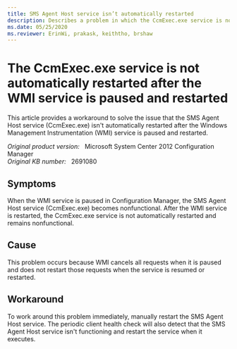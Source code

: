 ```yaml
---
title: SMS Agent Host service isn’t automatically restarted
description: Describes a problem in which the CcmExec.exe service is not automatically restarted after the WMI service is paused and restarted.
ms.date: 05/25/2020
ms.reviewer: ErinWi, prakask, keiththo, brshaw
---
```

# The CcmExec.exe service is not automatically restarted after the WMI service is paused and restarted

This article provides a workaround to solve the issue that the SMS Agent Host service (CcmExec.exe) isn't automatically restarted after the Windows Management Instrumentation (WMI) service is paused and restarted.

_Original product version:_ &nbsp; Microsoft System Center 2012 Configuration Manager  
_Original KB number:_ &nbsp; 2691080

## Symptoms

When the WMI service is paused in Configuration Manager, the SMS Agent Host service (CcmExec.exe) becomes nonfunctional. After the WMI service is restarted, the CcmExec.exe service is not automatically restarted and remains nonfunctional.

## Cause

This problem occurs because WMI cancels all requests when it is paused and does not restart those requests when the service is resumed or restarted.

## Workaround

To work around this problem immediately, manually restart the SMS Agent Host service. The periodic client health check will also detect that the SMS Agent Host service isn't functioning and restart the service when it executes.
